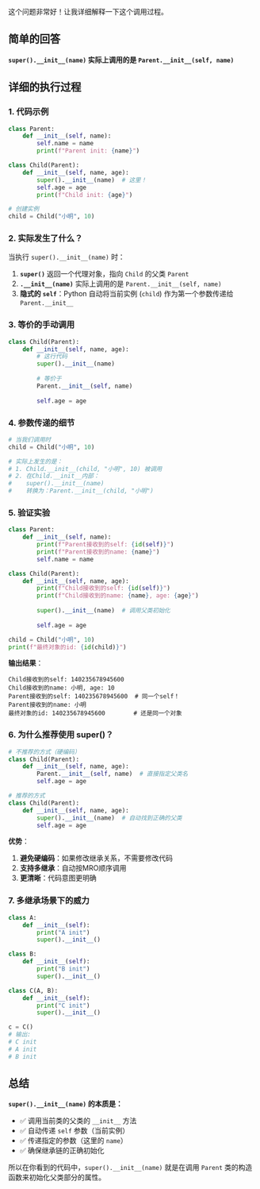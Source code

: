 这个问题非常好！让我详细解释一下这个调用过程。

## 简单的回答

**`super().__init__(name)` 实际上调用的是 `Parent.__init__(self, name)`**

## 详细的执行过程

### 1. 代码示例
```python
class Parent:
    def __init__(self, name):
        self.name = name
        print(f"Parent init: {name}")

class Child(Parent):
    def __init__(self, name, age):
        super().__init__(name)  # 这里！
        self.age = age
        print(f"Child init: {age}")

# 创建实例
child = Child("小明", 10)
```

### 2. 实际发生了什么？

当执行 `super().__init__(name)` 时：

1. **`super()`** 返回一个代理对象，指向 `Child` 的父类 `Parent`
2. **`.__init__(name)`** 实际上调用的是 `Parent.__init__(self, name)`
3. **隐式的 `self`**：Python 自动将当前实例 (`child`) 作为第一个参数传递给 `Parent.__init__`

### 3. 等价的手动调用

```python
class Child(Parent):
    def __init__(self, name, age):
        # 这行代码
        super().__init__(name)
        
        # 等价于
        Parent.__init__(self, name)
        
        self.age = age
```

### 4. 参数传递的细节

```python
# 当我们调用时
child = Child("小明", 10)

# 实际上发生的是：
# 1. Child.__init__(child, "小明", 10) 被调用
# 2. 在Child.__init__内部：
#    super().__init__(name) 
#    转换为：Parent.__init__(child, "小明")
```

### 5. 验证实验

```python
class Parent:
    def __init__(self, name):
        print(f"Parent接收到的self: {id(self)}")
        print(f"Parent接收到的name: {name}")
        self.name = name

class Child(Parent):
    def __init__(self, name, age):
        print(f"Child接收到的self: {id(self)}")
        print(f"Child接收到的name: {name}, age: {age}")
        
        super().__init__(name)  # 调用父类初始化
        
        self.age = age

child = Child("小明", 10)
print(f"最终对象的id: {id(child)}")
```

**输出结果**：
```
Child接收到的self: 140235678945600
Child接收到的name: 小明, age: 10
Parent接收到的self: 140235678945600  # 同一个self！
Parent接收到的name: 小明
最终对象的id: 140235678945600        # 还是同一个对象
```

### 6. 为什么推荐使用 super()？

```python
# 不推荐的方式（硬编码）
class Child(Parent):
    def __init__(self, name, age):
        Parent.__init__(self, name)  # 直接指定父类名
        self.age = age

# 推荐的方式
class Child(Parent):
    def __init__(self, name, age):
        super().__init__(name)  # 自动找到正确的父类
        self.age = age
```

**优势**：
1. **避免硬编码**：如果修改继承关系，不需要修改代码
2. **支持多继承**：自动按MRO顺序调用
3. **更清晰**：代码意图更明确

### 7. 多继承场景下的威力

```python
class A:
    def __init__(self):
        print("A init")
        super().__init__()

class B:
    def __init__(self):
        print("B init")
        super().__init__()

class C(A, B):
    def __init__(self):
        print("C init")
        super().__init__()

c = C()
# 输出:
# C init
# A init
# B init
```

## 总结

**`super().__init__(name)` 的本质是：**
- ✅ 调用当前类的父类的 `__init__` 方法
- ✅ 自动传递 `self` 参数（当前实例）
- ✅ 传递指定的参数（这里的 `name`）
- ✅ 确保继承链的正确初始化

所以在你看到的代码中，`super().__init__(name)` 就是在调用 `Parent` 类的构造函数来初始化父类部分的属性。